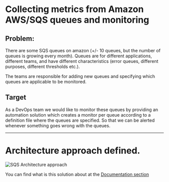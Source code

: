 # Collecting metrics from Amazon AWS/SQS queues and monitoring

## Problem:

There are some SQS queues on amazon (+/- 10 queues, but the number of queues is growing
every month). Queues are for different applications, different teams, and have different
characteristics (error queues, different purposes, different thresholds etc.).

The teams are responsible for adding new queues and specifying which queues are applicable to be
monitored.

## Target

As a DevOps team we would like to monitor these queues by providing an automation solution
which creates a monitor per queue according to a definition file where the queues are
specified. So that we can be alerted whenever something goes wrong with the queues.

---

# Architecture approach defined.

![SQS Architecture approach](https://cldup.com/DvYWe9gPRs.jpg "SQS Architecture approach")

You can find what is this solution about at the [Documentation section](https://github.com/bgarcial/monitoring-queues/tree/master/Documentation)

